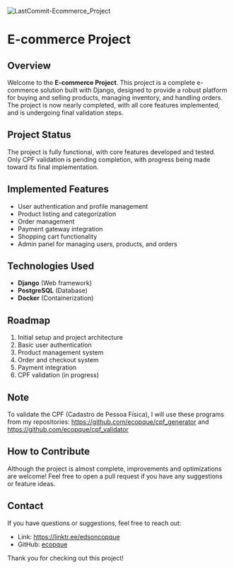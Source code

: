 ![LastCommit-Ecommerce_Project](https://img.shields.io/github/last-commit/ecopque/ecommerce_project?logo=&logoColor=white&label=/ecommerce_project&color=9bf12&&style=flat)&nbsp;
# E-commerce Project

## Overview

Welcome to the **E-commerce Project**. This project is a complete e-commerce solution built with Django, designed to provide a robust platform for buying and selling products, managing inventory, and handling orders. The project is now nearly completed, with all core features implemented, and is undergoing final validation steps.

## Project Status

The project is fully functional, with core features developed and tested. Only CPF validation is pending completion, with progress being made toward its final implementation.

## Implemented Features

- User authentication and profile management
- Product listing and categorization
- Order management
- Payment gateway integration
- Shopping cart functionality
- Admin panel for managing users, products, and orders

## Technologies Used

- **Django** (Web framework)
- **PostgreSQL** (Database)
- **Docker** (Containerization)

## Roadmap

1. Initial setup and project architecture
2. Basic user authentication
3. Product management system
4. Order and checkout system
5. Payment integration
6. CPF validation (in progress)

## Note
To validate the CPF (Cadastro de Pessoa Física), I will use these programs from my repositories: https://github.com/ecopque/cpf_generator and https://github.com/ecopque/cpf_validator

## How to Contribute

Although the project is almost complete, improvements and optimizations are welcome! Feel free to open a pull request if you have any suggestions or feature ideas.

## Contact

If you have questions or suggestions, feel free to reach out:

- Link: https://linktr.ee/edsoncopque
- GitHub: [ecopque](https://github.com/ecopque)

Thank you for checking out this project!